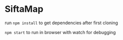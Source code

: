 # SiftaMap

run `npm install` to get dependencies after first cloning

`npm start` to run in browser with watch for debugging

